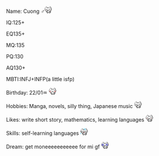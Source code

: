 <div class="bio-section">
<p>Name: Cuong ♂<img src="nuko/nukoShy3.gif" class="bio-icon"></p>
</div>
<p>IQ:125+</p>
<p>EQ135+</p>
<p>MQ:135</p>
<p>PQ:130</p>
<p>AQ130+</p>
<p>MBTI:INFJ+INFP(a little isfp)</p>
<div class="bio-section">
  <p>Birthday: 22/01♒ <img src="nuko/nukoShy4.gif" class="bio-icon"></p>
</div>
<div class="bio-section">
  <p>Hobbies: Manga, novels, silly thing, Japanese music <img src="nuko/nukoThumbsUp2.gif" class="bio-icon"></p>
</div>
<div class="bio-section">
  <p>Likes: write short story, mathematics, learning languages <img src="nuko/nukoGoodJob.gif" class="bio-icon"></p>
</div>
<div class="bio-section">
  <p>Skills: self-learning languages <img src="nuko/nukoPanic.gif" class="bio-icon"></p>
</div>
<div class="bio-section">
  <p>Dream: get moneeeeeeeeeee for mi gf <img src="nuko/nukoPleading.gif" class="bio-icon"></p>
</div>
